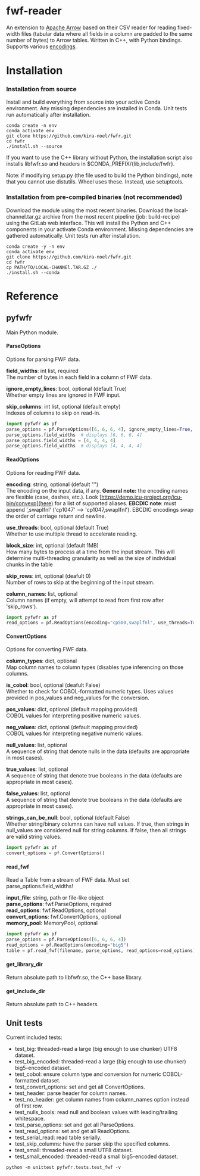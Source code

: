 # fwf-reader
An extension to [Apache Arrow](https://github.com/apache/arrow) based on their CSV 
reader for reading fixed-width files (tabular data where all fields in a column are 
padded to the same number of bytes) to Arrow tables. Written in C++, with Python bindings. 
Supports various [encodings](http://demo.icu-project.org/icu-bin/convexp).

# Installation
### Installation from source
Install and build everything from source into your active Conda environment. Any
missing dependencies are installed in Conda. Unit tests run automatically after 
installation.
```
conda create -n env
conda activate env
git clone https://github.com/kira-noel/fwfr.git
cd fwfr
./install.sh --source
```
If you want to use the C++ library without Python, the installation script also installs 
libfwfr.so and headers in $CONDA\_PREFIX/{lib,include/fwfr}.

Note: if modifying setup.py (the file used to build the Python bindings), note that you cannot use distutils. Wheel uses these. Instead, use setuptools.

### Installation from pre-compiled binaries (not recommended)
Download the module using the most recent binaries. Download the local-channel.tar.gz
archive from the most recent pipeline (job: build-recipe) using the GitLab web interface.
This will install the Python and C++ components in your activate Conda environment.
Missing dependencies are gathered automatically. Unit tests run after installation.
```
conda create -y -n env
conda activate env
git clone https://github.com/kira-noel/fwfr.git
cd fwfr
cp PATH/TO/LOCAL-CHANNEl.TAR.GZ ./
./install.sh --conda
```

# Reference
## pyfwfr
Main Python module.

#### ParseOptions
Options for parsing FWF data.

**field_widths**: int list, required<br>
The number of bytes in each field in a column of FWF data.

**ignore_empty_lines**: bool, optional (default True)<br>
Whether empty lines are ignored in FWF input.

**skip_columns**: int list, optional (default empty)<br>
Indexes of columns to skip on read-in.
```python
import pyfwfr as pf
parse_options = pf.ParseOptions([6, 6, 6, 4], ignore_empty_lines=True, [0, 1, 6])
parse_options.field_widths  # displays [6, 6, 6, 4]
parse_options.field_widths = [4, 4, 4, 4]
parse_options.field_widths  # displays [4, 4, 4, 4]
```

#### ReadOptions
Options for reading FWF data.

**encoding**: string, optional (default "")<br>
The encoding on the input data, if any. **General note:** the encoding names are flexible (case, dashes, etc.).
Look [https://demo.icu-project.org/icu-bin/convexp](here) for a list of supported aliases. **EBCDIC note**: must 
append ',swaplfnl' ('cp1047' --> 'cp1047,swaplfnl'). EBCDIC encodings swap the order of carriage return and newline.

**use_threads**: bool, optional (default True)<br>
Whether to use multiple thread to accelerate reading.

**block_size**: int, optional (default 1MB)<br>
How many bytes to process at a time from the input stream. This will determine multi-threading granularity as well as the size of individual chunks in the table

**skip_rows**: int, optional (deafult 0)<br>
Number of rows to skip at the beginning of the input stream.

**column_names**: list, optional<br>
Column names (if empty, will attempt to read from first row after 'skip\_rows').
```python
import pyfwfr as pf
read_options = pf.ReadOptions(encoding="cp500,swaplfnl", use_threads=True, block_size=1024)
```

#### ConvertOptions
Options for converting FWF data.

**column_types**: dict, optional<br>
Map column names to column types (disables type inferencing on those columns.

**is_cobol**: bool, optional (deafult False)<br>
Whether to check for COBOL-formatted numeric types. Uses values provided in pos\_values and neg\_values
for the conversion.

**pos_values**: dict, optional (default mapping provided)<br>
COBOL values for interpreting positive numeric values.

**neg_values**: dict, optional (default mapping provided)<br>
COBOL values for interpreting negative numeric values.

**null_values**: list, optional<br>
A sequence of string that denote nulls in the data (defaults are appropriate in most cases).

**true_values**: list, optional<br>
A sequence of string that denote true booleans in the data (defaults are appropriate in most cases).

**false_values**: list, optional<br>
A sequence of string that denote true booleans in the data (defaults are appropriate in most cases).

**strings_can_be_null**: bool, optional (default False)<br>
Whether string/binary columns can have null values. If true, then strings in null\_values are considered null for string columns. If false, then all strings are valid string values.
```python
import pyfwfr as pf
convert_options = pf.ConvertOptions()
```

#### read\_fwf
Read a Table from a stream of FWF data. Must set parse\_options.field\_widths!

**input_file**: string, path or file-like object<br>
**parse_options**: fwf.ParseOptions, required<br>
**read_options**: fwf.ReadOptions, optional<br>
**convert_options**: fwf.ConvertOptions, optional<br>
**memory_pool**: MemoryPool, optional<br>
```python
import pyfwfr as pf
parse_options = pf.ParseOptions([6, 6, 6, 4])
read_options = pf.ReadOptions(encoding="big5")
table = pf.read_fwf(filename, parse_options, read_options=read_options)
```

#### get\_library\_dir
Return absolute path to libfwfr.so, the C++ base library.

#### get\_include\_dir
Return absolute path to C++ headers.

## Unit tests
Current included tests:
* test\_big: threaded-read a large (big enough to use chunker) UTF8 dataset.
* test\_big\_encoded: threaded-read a large (big enough to use chunker) big5-encoded dataset.
* test\_cobol: ensure column type and conversion for numeric COBOL-formatted dataset.
* test\_convert\_options: set and get all ConvertOptions.
* test\_header: parse header for column names.
* test\_no\_header: get column names from column\_names option instead of first row.
* test\_nulls\_bools: read null and boolean values with leading/trailing whitespace.
* test\_parse\_options: set and get all ParseOptions.
* test\_read\_options: set and get all ReadOptions.
* test\_serial\_read: read table serially.
* test\_skip\_columns: have the parser skip the specified columns.
* test\_small: threaded-read a small UTF8 dataset.
* test\_small\_encoded: threaded-read a small big5-encoded dataset.

```
python -m unittest pyfwfr.tests.test_fwf -v
```
